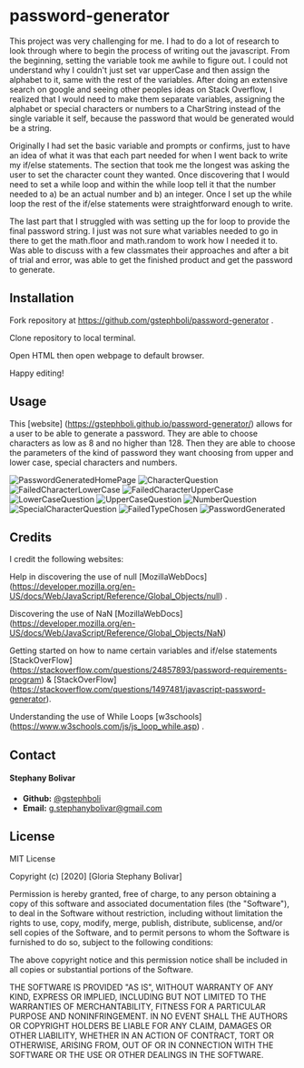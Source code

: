# password-generator

This project was very challenging for me. I had to do a lot of research to look through where to begin the process of writing out the javascript. From the beginning, setting the variable took me awhile to figure out. I could not understand why I couldn't just set var upperCase and then assign the alphabet to it, same with the rest of the variables. After doing an extensive search on google and seeing other peoples ideas on Stack Overflow, I realized that I would need to make them separate variables, assigning the alphabet or special characters or numbers to a CharString instead of the single variable it self, because the password that would be generated would be a string. 

Originally I had set the basic variable and prompts or confirms, just to have an idea of what it was that each part needed for when I went back to write my if/else statements. The section that took me the longest was asking the user to set the character count they wanted. Once discovering that I would need to set a while loop and within the while loop tell it that the number needed to a) be an actual number and b) an integer. Once I set up the while loop the rest of the if/else statements were straightforward enough to write. 

The last part that I struggled with was setting up the for loop to provide the final password string. I just was not sure what variables needed to go in there to get the math.floor and math.random to work how I needed it to. Was able to discuss with a few classmates their approaches and after a bit of trial and error, was able to get the finished product and get the password to generate. 


## Installation

Fork repository at https://github.com/gstephboli/password-generator .

Clone repository to local terminal.

Open HTML then open webpage to default browser.

Happy editing!

## Usage

This [website] (https://gstephboli.github.io/password-generator/) allows for a user to be able to generate a password. They are able to choose characters as low as 8 and no higher than 128. Then they are able to choose the parameters of the kind of password they want choosing from upper and lower case, special characters and numbers. 

![PasswordGeneratedHomePage](./images/intropage.png)
![CharacterQuestion](./images/firstquestion.png)
![FailedCharacterLowerCase](./images/failedcharacterlower.png)
![FailedCharacterUpperCase](./images/failedcharacterupper.png)
![LowerCaseQuestion](.images/lowercase.png)
![UpperCaseQuestion](./images/uppercase.png)
![NumberQuestion](./images/numberquestion.png)
![SpecialCharacterQuestion](./images/specialcharquestion.png)
![FailedTypeChosen](./images/failedtype.png)
![PasswordGenerated](./images/finalpasswordgenerated.png)

## Credits

I credit the following websites:

Help in discovering the use of null [MozillaWebDocs] (https://developer.mozilla.org/en-US/docs/Web/JavaScript/Reference/Global_Objects/null) .

Discovering the use of NaN [MozillaWebDocs] (https://developer.mozilla.org/en-US/docs/Web/JavaScript/Reference/Global_Objects/NaN)

Getting started on how to name certain variables and if/else statements [StackOverFlow] (https://stackoverflow.com/questions/24857893/password-requirements-program) & [StackOverFlow] (https://stackoverflow.com/questions/1497481/javascript-password-generator).

Understanding the use of While Loops [w3schools] (https://www.w3schools.com/js/js_loop_while.asp) .

## Contact

####  **Stephany Bolivar** 
*  **Github:** [@gstephboli](https://github.com/gstephboli)
*  **Email:** [g.stephanybolivar@gmail.com](g.stephanybolivar@gmail.com)

## License

MIT License

Copyright (c) [2020] [Gloria Stephany Bolivar]

Permission is hereby granted, free of charge, to any person obtaining a copy
of this software and associated documentation files (the "Software"), to deal
in the Software without restriction, including without limitation the rights
to use, copy, modify, merge, publish, distribute, sublicense, and/or sell
copies of the Software, and to permit persons to whom the Software is
furnished to do so, subject to the following conditions:

The above copyright notice and this permission notice shall be included in all
copies or substantial portions of the Software.

THE SOFTWARE IS PROVIDED "AS IS", WITHOUT WARRANTY OF ANY KIND, EXPRESS OR
IMPLIED, INCLUDING BUT NOT LIMITED TO THE WARRANTIES OF MERCHANTABILITY,
FITNESS FOR A PARTICULAR PURPOSE AND NONINFRINGEMENT. IN NO EVENT SHALL THE
AUTHORS OR COPYRIGHT HOLDERS BE LIABLE FOR ANY CLAIM, DAMAGES OR OTHER
LIABILITY, WHETHER IN AN ACTION OF CONTRACT, TORT OR OTHERWISE, ARISING FROM,
OUT OF OR IN CONNECTION WITH THE SOFTWARE OR THE USE OR OTHER DEALINGS IN THE
SOFTWARE.